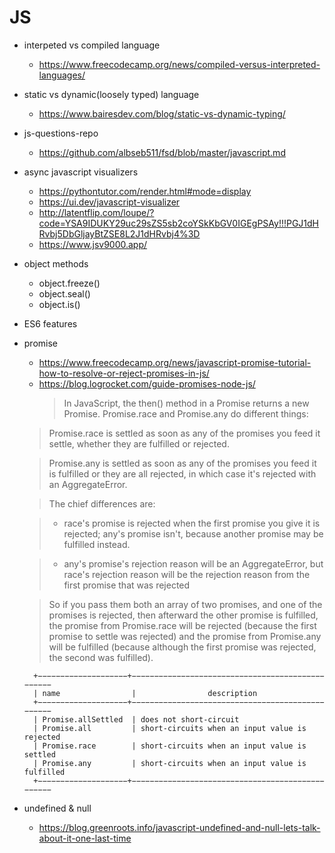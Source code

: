 # JS

- interpeted vs compiled language
  - https://www.freecodecamp.org/news/compiled-versus-interpreted-languages/
- static vs dynamic(loosely typed) language
  - https://www.bairesdev.com/blog/static-vs-dynamic-typing/
- js-questions-repo
  - https://github.com/albseb511/fsd/blob/master/javascript.md
- async javascript visualizers
  - https://pythontutor.com/render.html#mode=display
  - https://ui.dev/javascript-visualizer
  - http://latentflip.com/loupe/?code=YSA9IDUKY29uc29sZS5sb2coYSkKbGV0IGEgPSAy!!!PGJ1dHRvbj5DbGljayBtZSE8L2J1dHRvbj4%3D
  - https://www.jsv9000.app/
- object methods
  - object.freeze()
  - object.seal()
  - object.is()
- ES6 features
- promise

  - https://www.freecodecamp.org/news/javascript-promise-tutorial-how-to-resolve-or-reject-promises-in-js/
  - https://blog.logrocket.com/guide-promises-node-js/
    > In JavaScript, the then() method in a Promise returns a new Promise.
    > Promise.race and Promise.any do different things:

  > Promise.race is settled as soon as any of the promises you feed it settle, whether they are fulfilled or rejected.

  > Promise.any is settled as soon as any of the promises you feed it is fulfilled or they are all rejected, in which case it's rejected with an AggregateError.

  > The chief differences are:

  > - race's promise is rejected when the first promise you give it is rejected; any's promise isn't, because another promise may be fulfilled instead.

  > - any's promise's rejection reason will be an AggregateError, but race's rejection reason will be the rejection reason from the first promise that was rejected

  > So if you pass them both an array of two promises, and one of the promises is rejected, then afterward the other promise is fulfilled, the promise from Promise.race will be rejected (because the first promise to settle was rejected) and the promise from Promise.any will be fulfilled (because although the first promise was rejected, the second was fulfilled).

  ```
    +−−−−−−−−−−−−−−−−−−−−+−−−−−−−−−−−−−−−−−−−−−−−−−−−−−−−−−−−−−−−−−−−−−−−−−
    | name                |                description
    +−−−−−−−−−−−−−−−−−−−−+−−−−−−−−−−−−−−−−−−−−−−−−−−−−−−−−−−−−−−−−−−−−−−−−−
    | Promise.allSettled  | does not short-circuit
    | Promise.all         | short-circuits when an input value is rejected
    | Promise.race        | short-circuits when an input value is settled
    | Promise.any         | short-circuits when an input value is fulfilled
    +−−−−−−−−−−−−−−−−−−−−+−−−−−−−−−−−−−−−−−−−−−−−−−−−−−−−−−−−−−−−−−−−−−−−−−
  ```

- undefined & null
  - https://blog.greenroots.info/javascript-undefined-and-null-lets-talk-about-it-one-last-time
